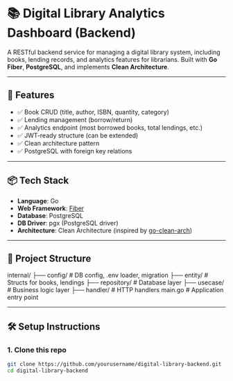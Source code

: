 # 📚 Digital Library Analytics Dashboard (Backend)

A RESTful backend service for managing a digital library system, including books, lending records, and analytics features for librarians. Built with **Go Fiber**, **PostgreSQL**, and implements **Clean Architecture**.

---

## 🚀 Features

- ✅ Book CRUD (title, author, ISBN, quantity, category)
- ✅ Lending management (borrow/return)
- ✅ Analytics endpoint (most borrowed books, total lendings, etc.)
- ✅ JWT-ready structure (can be extended)
- ✅ Clean architecture pattern
- ✅ PostgreSQL with foreign key relations

---

## 📦 Tech Stack

- **Language**: Go
- **Web Framework**: [Fiber](https://gofiber.io)
- **Database**: PostgreSQL
- **DB Driver**: pgx (PostgreSQL driver)
- **Architecture**: Clean Architecture (inspired by [go-clean-arch](https://github.com/bxcodec/go-clean-arch))

---

## 📁 Project Structure

internal/
├── config/ # DB config, .env loader, migration
├── entity/ # Structs for books, lendings
├── repository/ # Database layer
├── usecase/ # Business logic layer
├── handler/ # HTTP handlers
main.go # Application entry point


---

## 🛠️ Setup Instructions

### 1. Clone this repo
```bash
git clone https://github.com/yourusername/digital-library-backend.git
cd digital-library-backend
